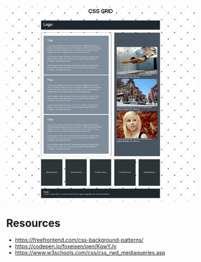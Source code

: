 ![](./screenshot.png)

# Resources
- https://freefrontend.com/css-background-patterns/
- https://codepen.io/foxeisen/pen/KgwYJy
- https://www.w3schools.com/css/css_rwd_mediaqueries.asp